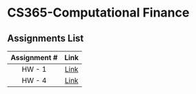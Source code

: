 # CS365-Computational Finance

## Assignments List

| Assignment # | Link | 
|:------------:|:----:|
|HW - 1|[Link](./Assignment1/)|
|HW - 4|[Link](./Assignment4/)|